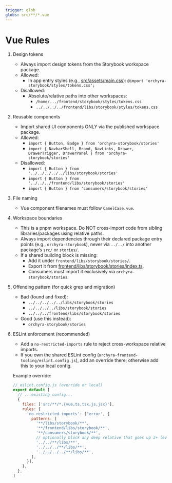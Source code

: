 ```yaml
---
trigger: glob
globs: src/**/*.vue
---
```


# Vue Rules

1. Design tokens
   - Always import design tokens from the Storybook workspace package.
   - Allowed:
     - In app entry styles (e.g., [src/assets/main.css](cci:7://file:///home/vince/Projects/llama-orch/frontend/bin/commercial-frontend/src/assets/main.css:0:0-0:0)):
       `@import 'orchyra-storybook/styles/tokens.css';`
   - Disallowed:
     - Absolute/relative paths into other workspaces:
       - `/home/.../frontend/storybook/styles/tokens.css`
       - `../../../../frontend/libs/storybook/styles/tokens.css`

2. Reusable components
   - Import shared UI components ONLY via the published workspace package.
   - Allowed:
     - `import { Button, Badge } from 'orchyra-storybook/stories'`
     - `import { NavbarShell, Brand, NavLinks, Drawer, DrawerTrigger, DrawerPanel } from 'orchyra-storybook/stories'`
   - Disallowed:
     - `import { Button } from '../../../../../libs/storybook/stories'`
     - `import { Button } from '../../../frontend/libs/storybook/stories'`
     - `import { Button } from 'consumers/storybook/stories'`

3. File naming
   - Vue component filenames must follow `CamelCase.vue`.

4. Workspace boundaries
   - This is a pnpm workspace. Do NOT cross-import code from sibling libraries/packages using relative paths.
   - Always import dependencies through their declared package entry points (e.g., `orchyra-storybook`), never via `../../` into another package’s `src/` or `stories/`.
   - If a shared building block is missing:
     - Add it under `frontend/libs/storybook/stories/`.
     - Export it from [frontend/libs/storybook/stories/index.ts](cci:7://file:///home/vince/Projects/llama-orch/frontend/libs/storybook/stories/index.ts:0:0-0:0).
     - Consumers must import it exclusively via `orchyra-storybook/stories`.

5. Offending pattern (for quick grep and migration)
   - Bad (found and fixed):
     - `../../../../../libs/storybook/stories`
     - `../../../../libs/storybook/stories`
     - `../../../frontend/libs/storybook/stories`
   - Good (use this instead):
     - `orchyra-storybook/stories`

6. ESLint enforcement (recommended)
   - Add a `no-restricted-imports` rule to reject cross-workspace relative imports.
   - If you own the shared ESLint config (`orchyra-frontend-tooling/eslint.config.js`), add an override there; otherwise add this to your local config.

   Example override:
   ```js
   // eslint.config.js (override or local)
   export default [
     // ...existing config...
     {
       files: ['src/**/*.{vue,ts,tsx,js,jsx}'],
       rules: {
         'no-restricted-imports': ['error', {
           patterns: [
             '**/libs/storybook/**',
             '**/frontend/libs/storybook/**',
             '**/consumers/storybook/**',
             // optionally block any deep relative that goes up 3+ levels
             '../../**/libs/**',
             '../../../**/libs/**',
             '../../../../**/libs/**',
           ],
         }],
       },
     },
   ]

